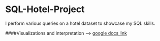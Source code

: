 # SQL-Hotel-Project
I perform various queries on a hotel dataset to showcase my SQL skills.

####Visualizations and interpretation --> [google docs link](https://docs.google.com/presentation/d/1BxkntIwNDQMof5EpFoGdG6GScUyCtYCkaqJWFJ3Ohlc/edit?usp=sharing )

